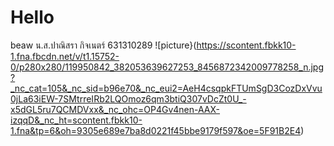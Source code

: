 # Hello
beaw
น.ส.ปาณิสรา กิจเนตร์ 631310289
![picture}(https://scontent.fbkk10-1.fna.fbcdn.net/v/t1.15752-0/p280x280/119950842_382053639627253_8456872342009778258_n.jpg?_nc_cat=105&_nc_sid=b96e70&_nc_eui2=AeH4csqpkFTUmSgD3CozDxVvu0jLa63iEW-7SMtrreIRb2LQOmoz6qm3btiQ307vDcZt0U_-x5dGL5ru7QCMDVxx&_nc_ohc=OP4Gv4nen-AAX-izqqD&_nc_ht=scontent.fbkk10-1.fna&tp=6&oh=9305e689e7ba8d0221f45bbe9179f597&oe=5F91B2E4)
